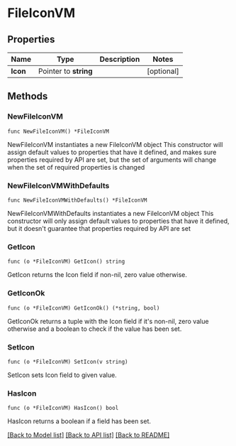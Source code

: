 # FileIconVM

## Properties

Name | Type | Description | Notes
------------ | ------------- | ------------- | -------------
**Icon** | Pointer to **string** |  | [optional] 

## Methods

### NewFileIconVM

`func NewFileIconVM() *FileIconVM`

NewFileIconVM instantiates a new FileIconVM object
This constructor will assign default values to properties that have it defined,
and makes sure properties required by API are set, but the set of arguments
will change when the set of required properties is changed

### NewFileIconVMWithDefaults

`func NewFileIconVMWithDefaults() *FileIconVM`

NewFileIconVMWithDefaults instantiates a new FileIconVM object
This constructor will only assign default values to properties that have it defined,
but it doesn't guarantee that properties required by API are set

### GetIcon

`func (o *FileIconVM) GetIcon() string`

GetIcon returns the Icon field if non-nil, zero value otherwise.

### GetIconOk

`func (o *FileIconVM) GetIconOk() (*string, bool)`

GetIconOk returns a tuple with the Icon field if it's non-nil, zero value otherwise
and a boolean to check if the value has been set.

### SetIcon

`func (o *FileIconVM) SetIcon(v string)`

SetIcon sets Icon field to given value.

### HasIcon

`func (o *FileIconVM) HasIcon() bool`

HasIcon returns a boolean if a field has been set.


[[Back to Model list]](../README.md#documentation-for-models) [[Back to API list]](../README.md#documentation-for-api-endpoints) [[Back to README]](../README.md)


